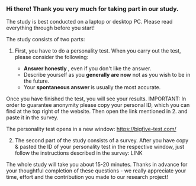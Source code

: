 <h3>Hi there! Thank you very much for taking part in our study. </h3>

The study is best conducted on a laptop or desktop PC. Please read everything through before you start!

The study consists of two parts:

1. First, you have to do a personality test. When you carry out the test, please consider the following:

      - <b> Answer honestly </b>, even if you don't like the answer.
      - Describe yourself as you <b>generally are now</b> not as you wish to be in the future.
      - Your <b>spontaneous answer </b> is usually the most accurate. 
  
Once you have finished the test, you will see your results. IMPORTANT: In order to guarantee anonymity please copy your       personal ID, which you can find at the top right of the website. Then open the link mentioned in 2. and paste it in the       survey. 

The personality test opens in a new window: https://bigfive-test.com/
  
2. The second part of the study consists of a survey. After you have copy & pasted the ID of your personality test in the respective window, just follow the instructions described in the survey: LINK

The whole study will take you about 15-20 minutes. Thanks in advance for your thoughtful completion of these questions - we really appreciate your time, effort and the contribution you made to our research project!
